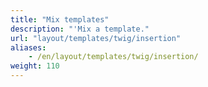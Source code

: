 ```yaml
---
title: "Mix templates"
description: "'Mix a template."
url: "layout/templates/twig/insertion"
aliases:
    - /en/layout/templates/twig/insertion/
weight: 110
---
```


